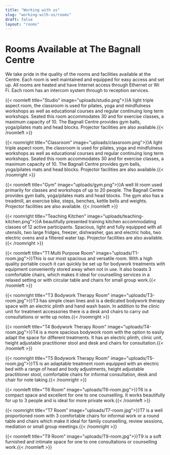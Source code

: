 ```yaml
---
title: "Working with us"
slug: "working-with-us/rooms"
draft: false
layout: "rooms"
---
```


# Rooms Available at The Bagnall Centre

<div class="orangeline"></div>

We take pride in the quality of the rooms and facilities available at the Centre. Each room is well maintained and equipped for easy access and set up. All rooms are heated and have Internet access through Ethernet or Wi Fi. Each room has an intercom system through to reception services.

{{< roomleft title="Studio" image="uploads/studio.png">}}A light triple aspect room, the classroom is used for pilates, yoga and mindfulness workshops as well as educational courses and regular continuing long term workshops. Seated this room accommodates 30 and for exercise classes, a maximum capacity of 10. The Bagnall Centre provides gym balls, yoga/pilates mats and head blocks. Projector facilities are also available.{{< /roomleft >}}

{{< roomright title="Classroom" image="uploads/classroom.png">}}A light triple aspect room, the classroom is used for pilates, yoga and mindfulness workshops as well as educational courses and regular continuing long term workshops. Seated this room accommodates 30 and for exercise classes, a maximum capacity of 10. The Bagnall Centre provides gym balls, yoga/pilates mats and head blocks. Projector facilities are also available.{{< /roomright >}}

{{< roomleft title="Gym" image="uploads/gym.png">}}A well lit room used primarily for classes and workshops of up to 20 people. The Bagnall Centre provides gym balls, yoga/pilates mats and head blocks. The gym also has a treadmill, an exercise bike, steps, benches, kettle bells and weights. Projector facilities are also available. {{< /roomleft >}}

{{< roomright title="Teaching Kitchen" image="uploads/teaching-kitchen.png">}}A beautifully presented training kitchen accommodating classes of 12 active participants. Spacious, light and fully equipped with all utensils, two large fridges, freezer, dishwasher, gas and electric hobs, two electric ovens and a filtered water tap. Projector facilities are also available.{{< /roomright >}}

{{< roomleft title="T1 Multi Purpose Room" image="uploads/T1-room.jpg">}}This is our most spacious and versatile room. With a high quality portable couch it can quickly be set up for bodywork treatments with equipment conveniently stored away when not in use. It also boasts 3 comfortable chairs, which makes it ideal for counselling services in a relaxed setting or with circular table and chairs for small group work.{{< /roomleft >}}

{{< roomright title="T3 Bodywork Therapy Room" image="uploads/T3-room.jpg">}}T3 has simple clean lines and is a dedicated bodywork therapy space with an electric plinth and hand wash basin. In addition to the clinic unit for treatment accessories there is a desk and chairs to carry out consultations or write up notes.{{< /roomright >}}

{{< roomleft title="T4 Bodywork Therapy Room" image="uploads/T4-room.jpg">}}T4 is a more spacious bodywork room with the option to easily adapt the space for different treatments. It has an electric plinth, clinic unit, height adjustable practitioner stool and desk and chairs for consultation.{{< /roomleft >}}

{{< roomright title="T5 Bodywork Therapy Room" image="uploads/T5-room.jpg">}}T5 is an adaptable treatment room equipped with an electric bed with a range of head and body adjustments, height adjustable practitioner stool, comfortable chairs for informal consultation, desk and chair for note taking.{{< /roomright >}}

{{< roomleft title="T6 Room" image="uploads/T6-room.jpg">}}T6 is a compact space and excellent for one to one counselling. It works beautifully for up to 3 people and is ideal for more private work.{{< /roomleft >}}

{{< roomright title="T7 Room" image="uploads/T7-room.jpg">}}T7 is a well proportioned room with 3 comfortable chairs for informal work or a round table and chairs which make it ideal for family counselling, review sessions, mediation or small group meetings.{{< /roomright >}}

{{< roomleft title="T9 Room" image="uploads/T9-room.jpg">}}T9 is a soft furnished and intimate space for one to one consultations or counselling work.{{< /roomleft >}}